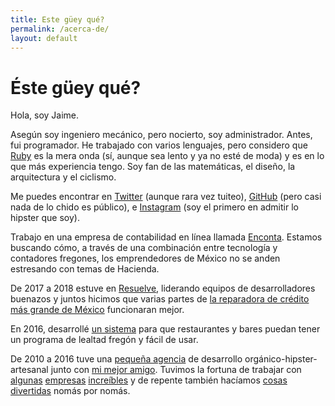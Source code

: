```yaml
---
title: Este güey qué?
permalink: /acerca-de/
layout: default
---
```

# Éste güey qué?

Hola, soy Jaime.

Asegún soy ingeniero mecánico, pero nocierto, soy administrador. Antes, fui programador. He trabajado con varios lenguajes, pero considero que [Ruby](https://ruby-lang.org) es la mera onda (sí, aunque sea lento y ya no esté de moda) y es en lo que más experiencia tengo. Soy fan de las matemáticas, el diseño, la arquitectura y el ciclismo.

Me puedes encontrar en [Twitter](https://twitter.com/scylax) (aunque rara vez tuiteo), [GitHub](https://github.com/jaimerodas) (pero casi nada de lo chido es público), e [Instagram](https://instagram.com/jairodas) (soy el primero en admitir lo hipster que soy).

Trabajo en una empresa de contabilidad en línea llamada [Enconta](https://enconta.com). Estamos buscando cómo, a través de una combinación entre tecnología y contadores fregones, los emprendedores de México no se anden estresando con temas de Hacienda.

De 2017 a 2018 estuve en [Resuelve](http://resuelve.mx), liderando equipos de desarrolladores buenazos y juntos hicimos que varias partes de [la reparadora de crédito más grande de México](https://resuelvetudeuda.com) funcionaran mejor.

En 2016, desarrollé [un sistema](https://winbacknow.com) para que restaurantes y bares puedan tener un programa de lealtad fregón y fácil de usar.

De 2010 a 2016 tuve una [pequeña agencia](http://surrealista.mx) de desarrollo orgánico-hipster-artesanal junto con [mi mejor amigo](https://rob.mx). Tuvimos la fortuna de trabajar con [algunas](http://www.elfinanciero.com.mx) [empresas](http://recursoshumanos.tv) [increíbles](http://arellanoabogados.com.mx) y de repente también hacíamos [cosas](http://surrealista.mx/metro) [divertidas](http://representantes.pati.to) nomás por nomás.
